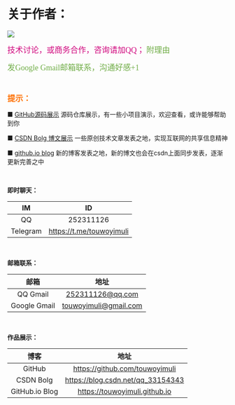 # 关于作者：

<img src="https://raw.githubusercontent.com/touwoyimuli/FigureBed/dev/img/20191025221436.jpg"/>

<font color=#D0087E size=4 face="幼圆">技术讨论，或商务合作，咨询请加QQ；</font>  <font color=#70AD47 size=4 face="幼圆">附理由</font>

<font color=#70AD47 size=4 face="幼圆">发Google Gmail邮箱联系，沟通好感+1</font>

<br>

<font color=#FE7207  size=4 face="幼圆">**提示：**</font> 

■ [GitHub源码展示](https://github.com/touwoyimuli)  源码仓库展示，有一些小项目演示，欢迎查看，或许能够帮助到你

■ [CSDN Bolg 博文展示](https://blog.csdn.net/qq_33154343/article/category/7665917) 一些原创技术文章发表之地，实现互联网的共享信息精神

■ [github.io blog](https://touwoyimuli.github.io) 新的博客发表之地，新的博文也会在csdn上面同步发表，逐渐更新完善之中

<br>

**即时聊天：**

|    IM    |            ID            |
| :------: | :----------------------: |
|    QQ    |        252311126         |
| Telegram | https://t.me/touwoyimuli |

<br>

**邮箱联系：**

|     邮箱     |         地址          |
| :----------: | :-------------------: |
|   QQ Gmail   |   252311126@qq.com    |
| Google Gmail | touwoyimuli@gmail.com |

<br>

**作品展示：**

|      博客      |               地址                |
| :------------: | :-------------------------------: |
|     GitHub     |  https://github.com/touwoyimuli   |
|   CSDN Bolg    | https://blog.csdn.net/qq_33154343 |
| GitHub.io Blog |  <https://touwoyimuli.github.io>  |

<br>






